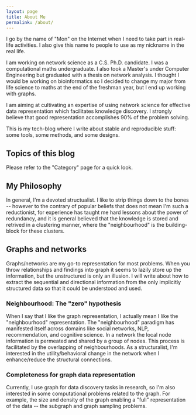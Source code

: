 ```yaml
---
layout: page
title: About Me
permalink: /about/
---
```


I go by the name of "Mon" on the Internet when I need to take part in real-life activities. I also give this name to people to use as my nickname in the real life. 

I am working on network science as a C.S. Ph.D. candidate. I was a computational maths undergraduate. I also took a Master's under Computer Engineering but graduated with a thesis on network analysis. I thought I would be working on bioinformatics so I decided to change my major from life science to maths at the end of the freshman year, but I end up working with graphs. 

I am aiming at cultivating an expertise of using network science for effective data representation which facilitates knowledge discovery. I strongly believe that good representation accomplishes 90% of the problem solving.


This is my tech-blog where I write about stable and reproducible stuff: some tools, some methods, and some designs.  

## Topics of this blog

Please refer to the "Category" page for a quick look. 


## My Philosophy

In general, I'm a devoted structualist. I like to strip things down to the bones -- however to the contrary of popular beliefs that does not mean I'm such a reductionist, for experience has taught me hard lessons about the power of redundancy, and it is general believed that the knowledge is stored and retrived in a clustering manner, where the "neighbourhood" is the building-block for these clusters.

## Graphs and networks

Graphs/networks are my go-to representation for most problems. When you throw relationships and findings into graph it seems to lazily store up the information, but the unstructured is only an illusion. I will write about how to extract the sequential and directional information from the only implicitly structured data so that it could be understood and used. 

### Neighbourhood: The "zero" hypothesis

When I say that I like the graph representation, I actually mean I like the "neighbourhood" representation. The "neighbourhood" paradigm has manifested itself across domains like social networks, NLP, recommendation, and cognitive science. In a network the local node information is permeated and shared by a group of nodes. This process is facilitated by the overlapping of neighbourhoods. As a structuralist, I'm interested in the utility/behavioral change in the network when I enhance/reduce the structural connections.

### Completeness for graph data representation

Currently, I use graph for data discovery tasks in research, so I'm also interested in some computational problems related to the graph. For example, the size and density of the graph enabling a "full" representation of the data -- the subgraph and graph sampling problems.




